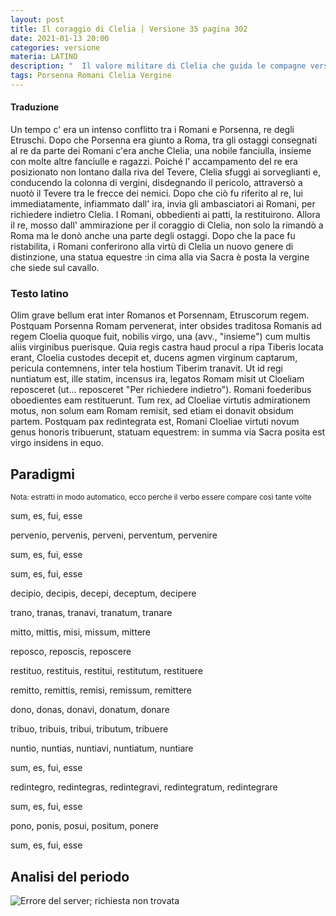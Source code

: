 ```yaml
---
layout: post
title: Il coraggio di Clelia | Versione 35 pagina 302
date: 2021-01-13 20:00
categories: versione
materia: LATINO
description: "  Il valore militare di Clelia che guida le compagne verso la libertà è riconosciuto dal re nemico Porsenna. Versione tradotta da Il mio Latino."
tags: Porsenna Romani Clelia Vergine
---
```

#### Traduzione

Un tempo c' era un intenso conflitto tra i Romani e Porsenna, re degli Etruschi. Dopo che Porsenna era giunto a Roma, tra gli ostaggi consegnati al re da parte dei Romani c'era anche Clelia, una nobile fanciulla, insieme con molte altre fanciulle e ragazzi. Poiché l' accampamento del re era posizionato non lontano dalla riva del Tevere, Clelia sfuggì ai sorveglianti e, conducendo la colonna di vergini, disdegnando il pericolo, attraversò a nuotò il Tevere tra le frecce dei nemici. Dopo che ciò fu riferito al re, lui immediatamente, infiammato dall' ira, invia gli ambasciatori ai Romani, per richiedere indietro Clelia. I Romani, obbedienti ai patti, la restituirono. Allora il re, mosso dall' ammirazione per il coraggio di Clelia, non solo la rimandò a Roma ma le donò anche una parte degli ostaggi. Dopo che la pace fu ristabilita, i Romani conferirono alla virtù di Clelia un nuovo genere di distinzione, una statua equestre :in cima alla via Sacra è posta la vergine che siede sul cavallo.

### Testo latino

Olim grave bellum erat inter Romanos et Porsennam, Etruscorum regem. Postquam Porsenna Romam pervenerat, inter obsides traditosa Romanis ad regem Cloelia quoque fuit, nobilis virgo, una (avv., "insieme") cum multis aliis virginibus puerisque. Quia regis castra haud procul a ripa Tiberis locata erant, Cloelia custodes decepit et, ducens agmen virginum captarum, pericula contemnens, inter tela hostium Tiberim tranavit. Ut id regi nuntiatum est, ille statim, incensus ira, legatos Romam misit ut Cloeliam reposceret (ut... reposceret "Per richiedere indietro"). Romani foederibus oboedientes eam restituerunt. Tum rex, ad Cloeliae virtutis admirationem motus, non solum eam Romam remisit, sed etiam ei donavit obsidum partem. Postquam pax redintegrata est, Romani Cloeliae virtuti novum genus honoris tribuerunt, statuam equestrem: in summa via Sacra posita est virgo insidens in equo.

## Paradigmi

<sub> Nota: estratti in modo automatico, ecco perche il verbo essere compare così tante volte </sub>

sum, es, fui, esse

pervenio, pervenis, perveni, perventum, pervenire

sum, es, fui, esse

sum, es, fui, esse

decipio, decipis, decepi, deceptum, decipere

trano, tranas, tranavi, tranatum, tranare

mitto, mittis, misi, missum, mittere

reposco, reposcis, reposcere

restituo, restituis, restitui, restitutum, restituere

remitto, remittis, remisi, remissum, remittere

dono, donas, donavi, donatum, donare

tribuo, tribuis, tribui, tributum, tribuere

nuntio, nuntias, nuntiavi, nuntiatum, nuntiare

sum, es, fui, esse

redintegro, redintegras, redintegravi, redintegratum, redintegrare

sum, es, fui, esse

pono, ponis, posui, positum, ponere

sum, es, fui, esse


## Analisi del periodo

![Errore del server; richiesta non trovata](https://definicion.de/wp-content/uploads/2009/02/error.jpg)


